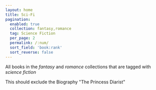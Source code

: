 ```yaml
---
layout: home
title: Sci-Fi
pagination: 
  enabled: true
  collection: fantasy,romance
  tag: Science Fiction
  per_page: 2
  permalink: /:num/
  sort_field: 'book:rank'
  sort_reverse: false
---
```


All books in the _fantasy_ and _romance_ collections that are tagged with _science fiction_

This should exclude the Biography "The Princess Diarist"
